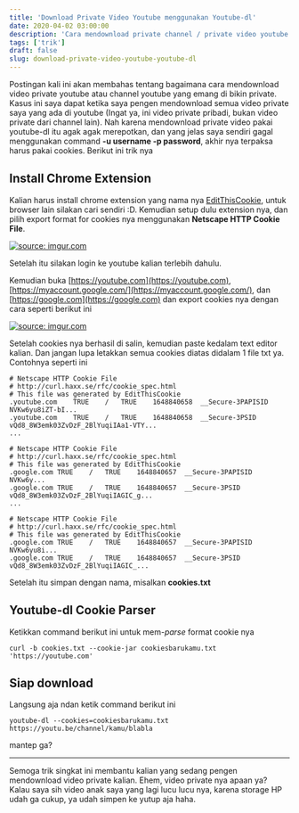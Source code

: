 ```yaml
---
title: 'Download Private Video Youtube menggunakan Youtube-dl'
date: 2020-04-02 03:00:00
description: 'Cara mendownload private channel / private video youtube dengan menggunakan youtube-dl'
tags: ['trik']
draft: false
slug: download-private-video-youtube-youtube-dl
---
```


Postingan kali ini akan membahas tentang bagaimana cara mendownload video private youtube atau channel youtube yang emang di bikin private. Kasus ini saya dapat ketika saya pengen mendownload semua video private saya yang ada di youtube (Ingat ya, ini video private pribadi, bukan video private dari channel lain). Nah karena mendownload private video pakai youtube-dl itu agak agak merepotkan, dan yang jelas saya sendiri gagal menggunakan command **-u username -p password**, akhir nya terpaksa harus pakai cookies. Berikut ini trik nya

## Install Chrome Extension

Kalian harus install chrome extension yang nama nya [EditThisCookie](https://chrome.google.com/webstore/detail/editthiscookie/fngmhnnpilhplaeedifhccceomclgfbg), untuk browser lain silakan cari sendiri :D. Kemudian setup dulu extension nya, dan pilih export format for cookies nya menggunakan **Netscape HTTP Cookie File**.

<a href="https://imgur.com/uXSZOyf"><img src="https://i.imgur.com/uXSZOyf.png" title="source: imgur.com" /></a>

Setelah itu silakan login ke youtube kalian terlebih dahulu.

Kemudian buka [https://youtube.com](https://youtube.com), [https://myaccount.google.com/](https://myaccount.google.com/), dan [https://google.com](https://google.com) dan export cookies nya dengan cara seperti berikut ini

<a href="https://imgur.com/4ZY4MEy"><img src="https://i.imgur.com/4ZY4MEy.png" title="source: imgur.com" /></a>

Setelah cookies nya berhasil di salin, kemudian paste kedalam text editor kalian. Dan jangan lupa letakkan semua cookies diatas didalam 1 file txt ya. Contohnya seperti ini

```
# Netscape HTTP Cookie File
# http://curl.haxx.se/rfc/cookie_spec.html
# This file was generated by EditThisCookie
.youtube.com	TRUE	/	TRUE	1648840658	__Secure-3PAPISID	NVKw6yu8iZT-bI...
.youtube.com	TRUE	/	TRUE	1648840658	__Secure-3PSID	vQd8_8W3emk03ZvDzF_2BlYuqiIAa1-VTY...
...

# Netscape HTTP Cookie File
# http://curl.haxx.se/rfc/cookie_spec.html
# This file was generated by EditThisCookie
.google.com	TRUE	/	TRUE	1648840657	__Secure-3PAPISID	NVKw6y...
.google.com	TRUE	/	TRUE	1648840657	__Secure-3PSID	vQd8_8W3emk03ZvDzF_2BlYuqiIAGIC_g...
...

# Netscape HTTP Cookie File
# http://curl.haxx.se/rfc/cookie_spec.html
# This file was generated by EditThisCookie
.google.com	TRUE	/	TRUE	1648840657	__Secure-3PAPISID	NVKw6yu8i...
.google.com	TRUE	/	TRUE	1648840657	__Secure-3PSID	vQd8_8W3emk03ZvDzF_2BlYuqiIAGIC_...
```

Setelah itu simpan dengan nama, misalkan **cookies.txt**

## Youtube-dl Cookie Parser

Ketikkan command berikut ini untuk mem-*parse* format cookie nya

```
curl -b cookies.txt --cookie-jar cookiesbarukamu.txt 'https://youtube.com'
```

## Siap download

Langsung aja ndan ketik command berikut ini

```
youtube-dl --cookies=cookiesbarukamu.txt https://youtu.be/channel/kamu/blabla
```

mantep ga?

---

Semoga trik singkat ini membantu kalian yang sedang pengen mendownload video private kalian. Ehem, video private nya apaan ya? Kalau saya sih video anak saya yang lagi lucu lucu nya, karena storage HP udah ga cukup, ya udah simpen ke yutup aja haha.

<style>
.small img {
  width: 80%;
}
</style>
